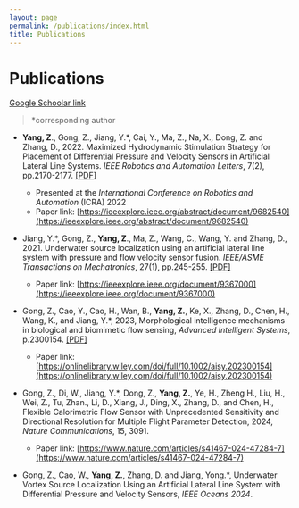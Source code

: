 ```yaml
---
layout: page
permalink: /publications/index.html
title: Publications
---
```


# Publications


[Google Schoolar link](https://scholar.google.com/citations?user=n-8n85EAAAAJ&hl=en)

> *corresponding author

- **Yang, Z**., Gong, Z., Jiang, Y.\*, Cai, Y., Ma, Z., Na, X., Dong, Z. and Zhang, D., 2022. Maximized Hydrodynamic Stimulation Strategy for Placement of Differential Pressure and Velocity Sensors in Artificial Lateral Line Systems. *IEEE Robotics and Automation Letters*, 7(2), pp.2170-2177. [[PDF]](/publications/Yang2022.pdf)   
  - Presented at the *International Conference on Robotics and Automation* (ICRA) 2022
  - Paper link: 
  [https://ieeexplore.ieee.org/abstract/document/9682540](https://ieeexplore.ieee.org/abstract/document/9682540)

- Jiang, Y.\*, Gong, Z., **Yang, Z**., Ma, Z., Wang, C., Wang, Y. and Zhang, D., 2021. Underwater source localization using an artificial lateral line system with pressure and flow velocity sensor fusion. *IEEE/ASME Transactions on Mechatronics*, 27(1), pp.245-255. [[PDF]](/publications/Jiang2022.pdf) 
  - Paper link: [https://ieeexplore.ieee.org/document/9367000](https://ieeexplore.ieee.org/document/9367000)

- Gong, Z., Cao, Y., Cao, H., Wan, B., **Yang, Z.**, Ke, X., Zhang, D., Chen, H., Wang, K., and Jiang, Y.\*, 2023, Morphological intelligence mechanisms in biological and biomimetic flow sensing, *Advanced Intelligent Systems*, p.2300154. [[PDF]](/publications/Gong2023.pdf) 
  - Paper link: [https://onlinelibrary.wiley.com/doi/full/10.1002/aisy.202300154](https://onlinelibrary.wiley.com/doi/full/10.1002/aisy.202300154)

- Gong, Z., Di, W., Jiang, Y.\*, Dong, Z., **Yang, Z.**, Ye, H., Zheng H., Liu, H., Wei, Z., Tu, Zhan., Li, D., Xiang, J., Ding, X., Zhang, D., and Chen, H., Flexible Calorimetric Flow Sensor with Unprecedented Sensitivity and Directional Resolution for Multiple Flight Parameter Detection, 2024, *Nature Communications*, 15, 3091.
  - Paper link: [https://www.nature.com/articles/s41467-024-47284-7](https://www.nature.com/articles/s41467-024-47284-7)

- Gong, Z., Cao, W., **Yang, Z.**, Zhang, D. and Jiang, Yong.\*, Underwater Vortex Source Localization Using an Artificial Lateral Line System with Differential Pressure and Velocity Sensors, *IEEE Oceans 2024*. 
